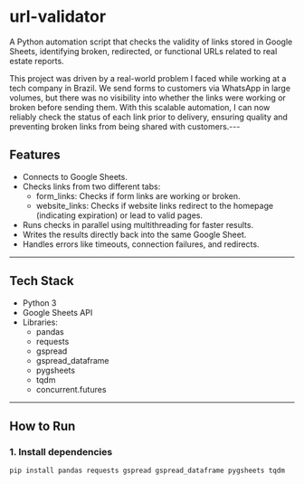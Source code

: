 # url-validator
A Python automation script that checks the validity of links stored in Google Sheets, identifying broken, redirected, or functional URLs related to real estate reports.

This project was driven by a real-world problem I faced while working at a tech company in Brazil. We send forms to customers via WhatsApp in large volumes, but there was no visibility into whether the links were working or broken before sending them. With this scalable automation, I can now reliably check the status of each link prior to delivery, ensuring quality and preventing broken links from being shared with customers.---

## Features

- Connects to Google Sheets.
- Checks links from two different tabs:
  - form_links: Checks if form links are working or broken.
  - website_links: Checks if website links redirect to the homepage (indicating expiration) or lead to valid pages.
- Runs checks in parallel using multithreading for faster results.
- Writes the results directly back into the same Google Sheet.
- Handles errors like timeouts, connection failures, and redirects.

---

## Tech Stack

- Python 3
- Google Sheets API
- Libraries:
  - pandas
  - requests
  - gspread
  - gspread_dataframe
  - pygsheets
  - tqdm
  - concurrent.futures

---

## How to Run

### 1. Install dependencies

```bash
pip install pandas requests gspread gspread_dataframe pygsheets tqdm
